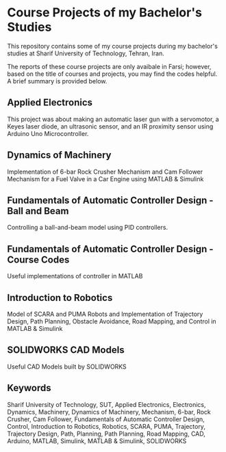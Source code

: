 # Course Projects of my Bachelor's Studies

This repository contains some of my course projects during my bachelor's studies at Sharif University of Technology, Tehran, Iran.<br>

The reports of these course projects are only avaibale in Farsi; however, based on the title of courses and projects, you may find the codes helpful.
A brief summary is provided below.<br>

## Applied Electronics
This project was about making an automatic laser gun with a servomotor, a Keyes laser diode, an ultrasonic sensor, and an IR proximity sensor
using Arduino Uno Microcontroller.

## Dynamics of Machinery
Implementation of 6-bar Rock Crusher Mechanism and Cam Follower Mechanism for a Fuel Valve in a Car Engine using MATLAB & Simulink

## Fundamentals of Automatic Controller Design - Ball and Beam
Controlling a ball-and-beam model using PID controllers.

## Fundamentals of Automatic Controller Design - Course Codes 
Useful implementations of controller in MATLAB

## Introduction to Robotics 
Model of SCARA and PUMA Robots and Implementation of Trajectory Design, Path Planning, Obstacle Avoidance, Road Mapping, and Control in MATLAB & Simulink

## SOLIDWORKS CAD Models
Useful CAD Models built by SOLIDWORKS

## Keywords
Sharif University of Technology, SUT, Applied Electronics, Electronics, Dynamics, Machinery, Dynamics of Machinery, Mechanism, 6-bar, Rock Crusher, Cam Follower, 
Fundamentals of Automatic Controller Design, Control, Introduction to Robotics, Robotics, SCARA, PUMA, Trajectory, Trajectory Design, Path, Planning, Path Planning, 
Road Mapping, CAD, Arduino, MATLAB, Simulink, MATLAB & Simulink, SOLIDWORKS
